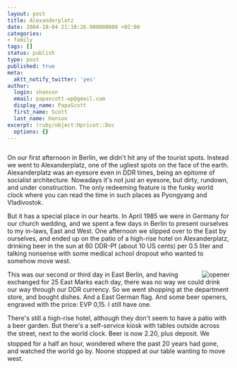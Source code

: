 ```yaml
---
layout: post
title: Alexanderplatz
date: 2004-10-04 21:10:26.000000000 +02:00
categories:
- family
tags: []
status: publish
type: post
published: true
meta:
  aktt_notify_twitter: 'yes'
author:
  login: shanson
  email: papascott-wp@gmail.com
  display_name: PapaScott
  first_name: Scott
  last_name: Hanson
excerpt: !ruby/object:Hpricot::Doc
  options: {}
---
```

<p><img src="http://www.papascott.de/wordpress/wp-content/uploads/2004/10/alex2004.jpg" alt="" /></p>
<p>On our first afternoon in Berlin, we didn't hit any of the tourist spots. Instead we went to Alexanderplatz, one of the ugliest spots on the face of the earth. Alexanderplatz was an eyesore even in DDR times, being an epitome of socialist architecture. Nowadays it's not just an eyesore, but dirty, rundown, and under construction. The only redeeming feature is the funky world clock where you can read the time in such places as Pyongyang and Vladivostok.</p>
<p>But it has a special place in our hearts. In April 1985 we were in Germany for our church wedding, and we spent a few days in Berlin to present ourselves to my in-laws, East and West. One afternoon we slipped over to the East by ourselves, and ended up on the patio of a high-rise hotel on Alexanderplatz, drinking beer in the sun at 60 DDR-Pf (about 10 US cents) per 0.5 liter and talking nonsense with some medical school dropout who wanted to somehow move west. </p>
<p><img src="http://www.papascott.de/wordpress/wp-content/uploads/2004/10/opener.jpg" alt="opener" align="right" />This was our second or third day in East Berlin, and having exchanged for 25 East Marks each day, there was no way we could drink our way through our DDR currency. So we went shopping at the department store, and bought dishes. And a East German flag. And some beer openers, engraved with the price: EVP 0,15. I still have one. </p>
<p>There's still a high-rise hotel, although they don't seem to have a patio with a beer garden. But there's a self-service kiosk with tables outside across the street, next to the world clock. Beer is now 2.20, plus deposit. We stopped for a half an hour, wondered where the past 20 years had gone, and watched the world go by. Noone stopped at our table wanting to move west.</p>
<p><img src="http://www.papascott.de/wordpress/wp-content/uploads/2004/10/berzirksamt_mitte.jpg" alt="" /></p>

